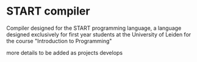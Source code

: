 # START compiler
Compiler designed for the START programming language, a language designed exclusively for first year students at the University of Leiden for the course "Introduction to Programming"

more details to be added as projects develops
